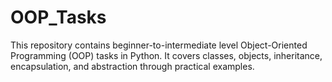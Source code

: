 # OOP_Tasks
This repository contains beginner-to-intermediate level Object-Oriented Programming (OOP) tasks in Python. It covers classes, objects, inheritance, encapsulation, and abstraction through practical examples.

